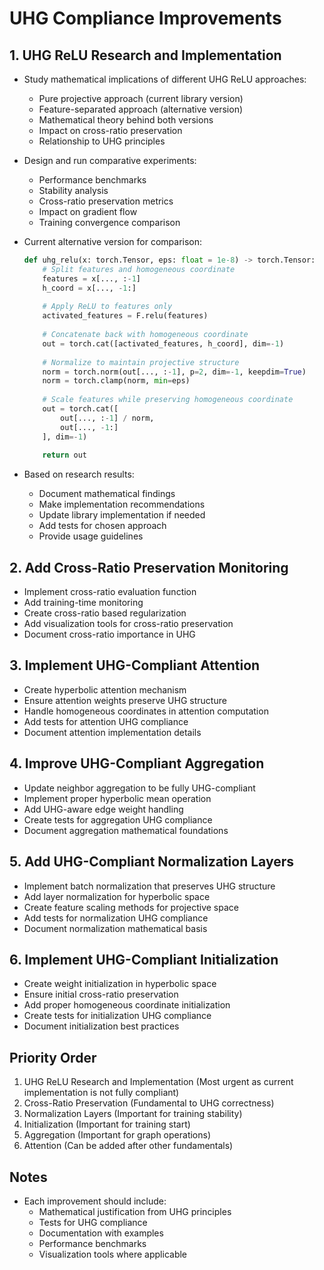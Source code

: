 # UHG Compliance Improvements

## 1. UHG ReLU Research and Implementation
- Study mathematical implications of different UHG ReLU approaches:
  - Pure projective approach (current library version)
  - Feature-separated approach (alternative version)
  - Mathematical theory behind both versions
  - Impact on cross-ratio preservation
  - Relationship to UHG principles

- Design and run comparative experiments:
  - Performance benchmarks
  - Stability analysis
  - Cross-ratio preservation metrics
  - Impact on gradient flow
  - Training convergence comparison

- Current alternative version for comparison:
  ```python
  def uhg_relu(x: torch.Tensor, eps: float = 1e-8) -> torch.Tensor:
      # Split features and homogeneous coordinate
      features = x[..., :-1]
      h_coord = x[..., -1:]
      
      # Apply ReLU to features only
      activated_features = F.relu(features)
      
      # Concatenate back with homogeneous coordinate
      out = torch.cat([activated_features, h_coord], dim=-1)
      
      # Normalize to maintain projective structure
      norm = torch.norm(out[..., :-1], p=2, dim=-1, keepdim=True)
      norm = torch.clamp(norm, min=eps)
      
      # Scale features while preserving homogeneous coordinate
      out = torch.cat([
          out[..., :-1] / norm,
          out[..., -1:]
      ], dim=-1)
      
      return out
  ```

- Based on research results:
  - Document mathematical findings
  - Make implementation recommendations
  - Update library implementation if needed
  - Add tests for chosen approach
  - Provide usage guidelines

## 2. Add Cross-Ratio Preservation Monitoring
- Implement cross-ratio evaluation function
- Add training-time monitoring
- Create cross-ratio based regularization
- Add visualization tools for cross-ratio preservation
- Document cross-ratio importance in UHG

## 3. Implement UHG-Compliant Attention
- Create hyperbolic attention mechanism
- Ensure attention weights preserve UHG structure
- Handle homogeneous coordinates in attention computation
- Add tests for attention UHG compliance
- Document attention implementation details

## 4. Improve UHG-Compliant Aggregation
- Update neighbor aggregation to be fully UHG-compliant
- Implement proper hyperbolic mean operation
- Add UHG-aware edge weight handling
- Create tests for aggregation UHG compliance
- Document aggregation mathematical foundations

## 5. Add UHG-Compliant Normalization Layers
- Implement batch normalization that preserves UHG structure
- Add layer normalization for hyperbolic space
- Create feature scaling methods for projective space
- Add tests for normalization UHG compliance
- Document normalization mathematical basis

## 6. Implement UHG-Compliant Initialization
- Create weight initialization in hyperbolic space
- Ensure initial cross-ratio preservation
- Add proper homogeneous coordinate initialization
- Create tests for initialization UHG compliance
- Document initialization best practices

## Priority Order
1. UHG ReLU Research and Implementation (Most urgent as current implementation is not fully compliant)
2. Cross-Ratio Preservation (Fundamental to UHG correctness)
3. Normalization Layers (Important for training stability)
4. Initialization (Important for training start)
5. Aggregation (Important for graph operations)
6. Attention (Can be added after other fundamentals)

## Notes
- Each improvement should include:
  - Mathematical justification from UHG principles
  - Tests for UHG compliance
  - Documentation with examples
  - Performance benchmarks
  - Visualization tools where applicable 